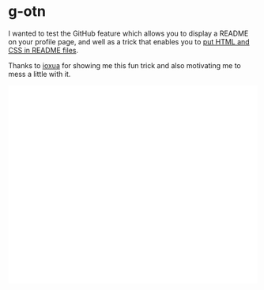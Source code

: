 # g-otn

I wanted to test the GitHub feature which allows you to display a README on your profile
page, and well as a trick that enables you to [put HTML and CSS in README files](https://github.com/sindresorhus/css-in-readme-like-wat).

Thanks to [ioxua](https://github.com/ioxua) for showing me this fun trick and also
motivating me to mess a little with it.

<div align="center">
	<a href="https://www.youtube.com/watch?v=WJxSNbAer9M">
		<img src="triangle.svg" width="800" height="400">
	</a>
</div>
